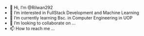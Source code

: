 - 👋 Hi, I’m @Rilwan292
- 👀 I’m interested in FullStack Development and Machine Learning
- 🌱 I’m currently learning Bsc. in Computer Engineering in UOP
- 💞️ I’m looking to collaborate on ...
- 📫 How to reach me ...

<!---
Rilwan292/Rilwan292 is a ✨ special ✨ repository because its `README.md` (this file) appears on your GitHub profile.
You can click the Preview link to take a look at your changes.
--->
